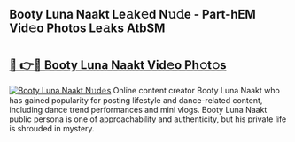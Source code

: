 ## Booty Luna Naakt Le𝚊k𝚎d N𝚞𝚍e - Part-hEM Vid𝚎o Photos Le𝚊ks AtbSM

# <h2><a href="http://fb8ljp.evod.top/?m=Booty+Luna+Naakt">🔗 👉🔴 Booty Luna Naakt Vid𝚎o Ph𝚘t𝚘s</a></h2>

[![Booty Luna Naakt N𝚞d𝚎s](https://i.imgur.com/8V9OHl7.gif)](http://fb8ljp.evod.top/?m=Booty+Luna+Naakt)
Online content creator Booty Luna Naakt who has gained popularity for posting lifestyle and dance-related content, including dance trend performances and mini vlogs. Booty Luna Naakt public persona is one of approachability and authenticity, but his private life is shrouded in mystery. 
